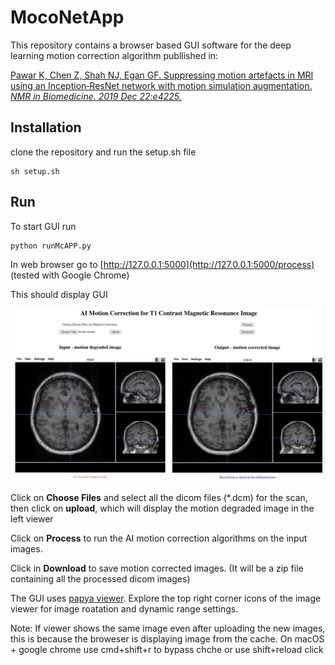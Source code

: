# MocoNetApp

This repository contains a browser based GUI software for the deep learning motion correction algorithm publlished in:

[Pawar K, Chen Z, Shah NJ, Egan GF. Suppressing motion artefacts in MRI using an Inception‐ResNet network with motion simulation augmentation. *NMR in Biomedicine. 2019 Dec 22:e4225.*](https://doi.org/10.1002/nbm.4225)

## Installation
clone the repository and run the setup.sh file
````
sh setup.sh
````

## Run
To start GUI run
````
python runMcAPP.py
````
In web browser go to [http://127.0.0.1:5000](http://127.0.0.1:5000/process) (tested with Google Chrome)


This should display GUI

![GuiScreenshot](./static/ScreenShot.png)

Click on **Choose Files** and select all the dicom files (*.dcm) for the scan, then click on **upload**, which will display the motion degraded image in the left viewer

Click on **Process** to run the AI motion correction algorithms on the input images.

Click in **Download** to save motion corrected images. (It will be a zip file containing all the processed dicom images)

The GUI uses [papya viewer](https://github.com/rii-mango/Papaya).
Explore the top right corner icons of the image viewer for image roatation and dynamic range settings. 

Note: If viewer shows the same image even after uploading the new images, this is because the broweser is displaying image from the cache. On macOS + google chrome use cmd+shift+r to bypass chche or use shift+reload click 